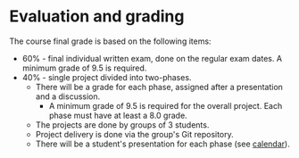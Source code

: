 # Evaluation and grading

The course final grade is based on the following items:
* 60% - final individual written exam, done on the regular exam dates. A minimum grade of 9.5 is required.
* 40% - single project divided into two-phases. 
  * There will be a grade for each phase, assigned after a presentation and a discussion.
    * A minimum grade of 9.5 is required for the overall project. Each phase must have at least a 8.0 grade.
  * The projects are done by groups of 3 students.
  * Project delivery is done via the group's Git repository.
  * There will be a student's presentation for each phase (see [calendar](calendar.md)).
  
